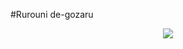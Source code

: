 #Rurouni de-gozaru

<p align="center">
  <img src="https://user-images.githubusercontent.com/89327990/158444140-8807cc4b-614e-46f1-b425-0cabeff83243.gif" />
</p>
